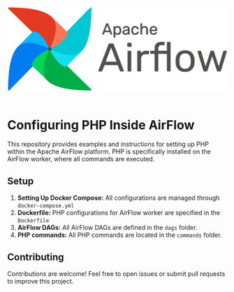 <br>

![airflow-logo.png](airflow-logo.png)
<br><br>

# Configuring PHP Inside AirFlow
This repository provides examples and instructions for setting up PHP within the Apache AirFlow platform. PHP is specifically installed on the AirFlow worker, where all commands are executed.
## Setup
1. **Setting Up Docker Compose:** All configurations are managed through `docker-compose.yml`
2. **Dockerfile:** PHP configurations for AirFlow worker are specified in the `Dockerfile`
3. **AirFlow DAGs:** All AirFlow DAGs are defined in the `dags` folder.
4. **PHP commands:** All PHP commands are located in the `commands` folder.

## Contributing
Contributions are welcome! Feel free to open issues or submit pull requests to improve this project.